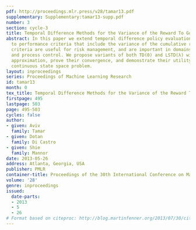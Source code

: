 ```yaml
---
pdf: http://proceedings.mlr.press/v28/tamar13.pdf
supplementary: Supplementary:tamar13-supp.pdf
number: 3
section: cycle-3
title: Temporal Difference Methods for the Variance of the Reward To Go
abstract: In this paper we extend temporal difference policy evaluation algorithms
  to performance criteria that include the variance of the cumulative reward. Such
  criteria are useful for risk management, and are important in domains such as finance
  and process control. We propose variants of both TD(0) and LSTD(λ) with linear function
  approximation, prove their convergence, and demonstrate their utility in a 4-dimensional
  continuous state space problem.
layout: inproceedings
series: Proceedings of Machine Learning Research
id: tamar13
month: 0
tex_title: Temporal Difference Methods for the Variance of the Reward To Go
firstpage: 495
lastpage: 503
page: 495-503
cycles: false
author:
- given: Aviv
  family: Tamar
- given: Dotan
  family: Di Castro
- given: Shie
  family: Mannor
date: 2013-05-26
address: Atlanta, Georgia, USA
publisher: PMLR
container-title: Proceedings of the 30th International Conference on Machine Learning
volume: '28'
genre: inproceedings
issued:
  date-parts:
  - 2013
  - 5
  - 26
# Format based on citeproc: http://blog.martinfenner.org/2013/07/30/citeproc-yaml-for-bibliographies/
---
```

